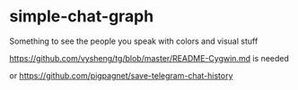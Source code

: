 # simple-chat-graph
Something to see the people you speak with colors and visual stuff


https://github.com/vysheng/tg/blob/master/README-Cygwin.md is needed

or https://github.com/pigpagnet/save-telegram-chat-history
